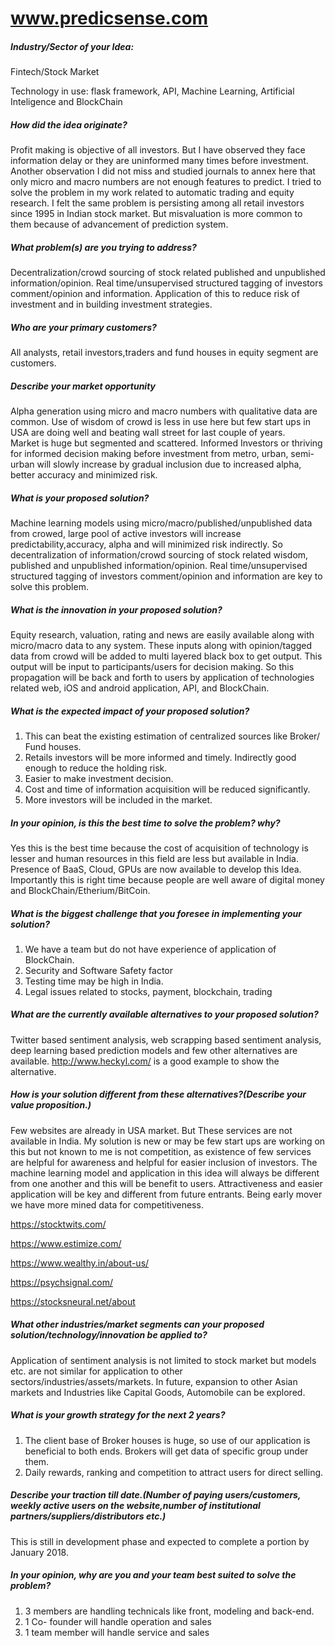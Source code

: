 # www.predicsense.com

##### Industry/Sector of your Idea:

 Fintech/Stock Market
 
 Technology in use: flask framework, API, Machine Learning, Artificial Inteligence and BlockChain

##### How did the idea originate?
Profit making is objective of all investors. But I have observed they face information delay or they are uninformed many times before investment. Another observation I did not miss and studied journals to annex here that only micro and macro numbers are not enough features to predict. 
I tried to solve the problem in my work related to automatic trading and equity research. I felt the same problem is persisting among all retail investors since 1995 in Indian stock market. But misvaluation is more common to them because of advancement of prediction system. 

##### What problem(s) are you trying to address?
Decentralization/crowd sourcing of stock related published and unpublished information/opinion. Real time/unsupervised structured tagging of investors comment/opinion and information. Application of this to reduce risk of investment and in building investment strategies.    

##### Who are your primary customers?
All analysts, retail investors,traders and fund houses in equity segment are customers. 


##### Describe your market opportunity
Alpha generation using micro and macro numbers with qualitative data are common. Use of wisdom of crowd is less in use here but few start ups in USA are doing well and beating wall street for last couple of years.  
Market is huge but segmented and scattered. Informed Investors or thriving for informed decision making before investment from metro, urban, semi-urban will slowly increase by gradual inclusion due to increased alpha, better accuracy and minimized risk.

##### What is your proposed solution?
Machine learning models using micro/macro/published/unpublished data from crowed, large pool of active investors will increase predictability,accuracy, alpha and will minimized risk indirectly. So decentralization of information/crowd sourcing of stock related wisdom, published and unpublished information/opinion. Real time/unsupervised structured tagging of investors comment/opinion and information are key to solve this problem.

##### What is the innovation in your proposed solution?
Equity research, valuation, rating and news are easily available along with micro/macro data to any system. These inputs along with opinion/tagged data from crowd will be added to multi layered black box to get output. This output will be input to participants/users for decision making. So this propagation will be back and forth to users by application of  technologies related web, iOS and android application, API, and BlockChain. 

##### What is the expected impact of your proposed solution?
1. This can beat the existing estimation of centralized sources like Broker/ Fund houses.
2. Retails investors will be more informed and timely. Indirectly good enough to reduce the holding risk.
3. Easier to make investment decision.
4. Cost and time of information acquisition will be reduced significantly. 
5. More investors will be included in the market. 

##### In your opinion, is this the best time to solve the problem? why?
Yes this is the best time because the cost of acquisition of technology is lesser and human resources in this field are less but available in India. Presence of BaaS, Cloud, GPUs are now available to develop this Idea. 
Importantly this is right time because people are well aware of digital money and BlockChain/Etherium/BitCoin.

##### What is the biggest challenge that you foresee in implementing your solution?
1. We have a team but do not have experience of application of BlockChain.
2. Security and Software Safety factor
3. Testing time may be high in India.
4. Legal issues related to stocks, payment, blockchain, trading

##### What are the currently available alternatives to your proposed solution?
Twitter based sentiment analysis, web scrapping based sentiment analysis, deep learning based prediction models and few other alternatives are available. http://www.heckyl.com/ is a good example to show the alternative. 

##### How is your solution different from these alternatives?(Describe your value proposition.)

Few websites are already in USA market. But These services are not available in India. My solution is new or may be few start ups are working on this but not known to me is not competition, as existence of few services are helpful for awareness and helpful for easier inclusion of investors. The machine learning model and application in this idea will always be different from one another and this will be benefit to users. Attractiveness and easier application will be key and different from future entrants. Being early mover we have more mined data for competitiveness. 

https://stocktwits.com/

https://www.estimize.com/ 

https://www.wealthy.in/about-us/ 

https://psychsignal.com/ 

https://stocksneural.net/about

##### What other industries/market segments can your proposed solution/technology/innovation be applied to?
Application of sentiment analysis is not limited to stock market but models etc. are not similar for application to other sectors/industries/assets/markets. In future, expansion to other Asian markets and Industries like Capital Goods, Automobile can be explored. 
##### What is your growth strategy for the next 2 years?
1. The client base of Broker houses is huge, so use of our application is beneficial to both ends. Brokers will get data of specific group under them. 
2. Daily rewards, ranking and competition to attract users for direct selling. 

##### Describe your traction till date.(Number of paying users/customers, weekly active users on the website,number of institutional partners/suppliers/distributors etc.)
This is still in development phase and expected to complete a portion by January 2018. 
##### In your opinion, why are you and your team best suited to solve the problem?
1. 3 members are handling technicals like front, modeling and back-end.
2. 1 Co- founder will handle operation and sales
3. 1 team member will handle service and sales
